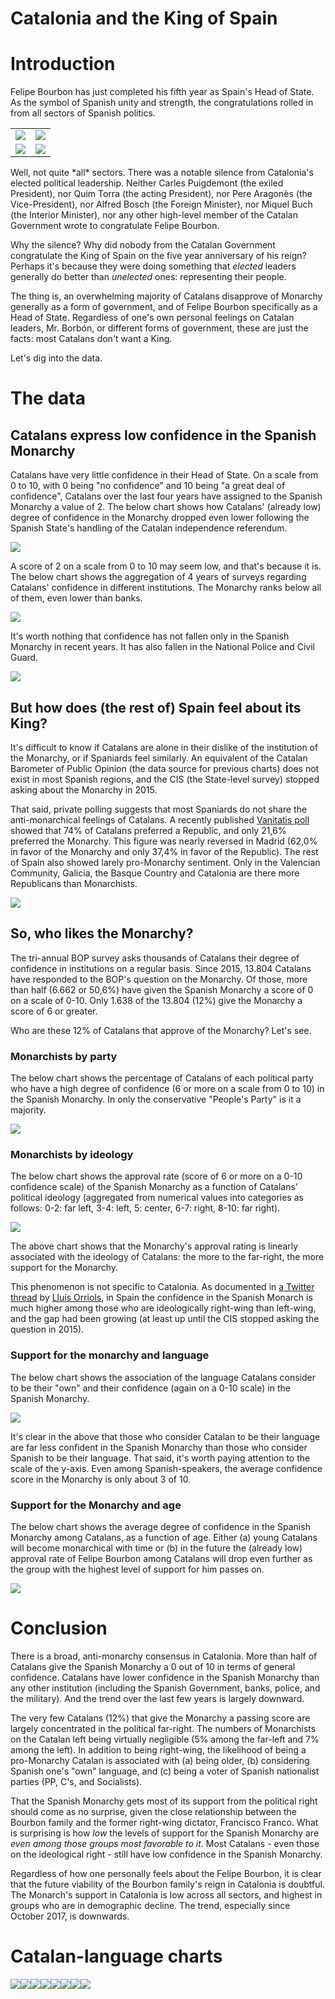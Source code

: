 Catalonia and the King of Spain
================

Introduction
============

Felipe Bourbon has just completed his fifth year as Spain's Head of State. As the symbol of Spanish unity and strength, the congratulations rolled in from all sectors of Spanish politics.

<table style="width:100%">
<tr>
    <td><img src="img/a.png" /></td>
    <td><img src="img/f.png" /></td>

</tr>
<tr>
    <td><img src="img/e.png" /></td>
    <td><img src="img/d.png" /></td>

</tr>
</table>
Well, not quite *all* sectors. There was a notable silence from Catalonia's elected political leadership. Neither Carles Puigdemont (the exiled President), nor Quim Torra (the acting President), nor Pere Aragonès (the Vice-President), nor Alfred Bosch (the Foreign Minister), nor Miquel Buch (the Interior Minister), nor any other high-level member of the Catalan Government wrote to congratulate Felipe Bourbon.

Why the silence? Why did nobody from the Catalan Government congratulate the King of Spain on the five year anniversary of his reign? Perhaps it's because they were doing something that *elected* leaders generally do better than *unelected* ones: representing their people.

The thing is, an overwhelming majority of Catalans disapprove of Monarchy generally as a form of government, and of Felipe Bourbon specifically as a Head of State. Regardless of one's own personal feelings on Catalan leaders, Mr. Borbón, or different forms of government, these are just the facts: most Catalans don't want a King.

Let's dig into the data.

The data
========

Catalans express low confidence in the Spanish Monarchy
-------------------------------------------------------

Catalans have very little confidence in their Head of State. On a scale from 0 to 10, with 0 being "no confidence" and 10 being "a great deal of confidence", Catalans over the last four years have assigned to the Spanish Monarchy a value of 2. The below chart shows how Catalans' (already low) degree of confidence in the Monarchy dropped even lower following the Spanish State's handling of the Catalan independence referendum.

![](figures/unnamed-chunk-2-1.png)

A score of 2 on a scale from 0 to 10 may seem low, and that's because it is. The below chart shows the aggregation of 4 years of surveys regarding Catalans' confidence in different institutions. The Monarchy ranks below all of them, even lower than banks.

![](figures/unnamed-chunk-3-1.png)

It's worth nothing that confidence has not fallen only in the Spanish Monarchy in recent years. It has also fallen in the National Police and Civil Guard.

![](figures/unnamed-chunk-4-1.png)

But how does (the rest of) Spain feel about its King?
-----------------------------------------------------

It's difficult to know if Catalans are alone in their dislike of the institution of the Monarchy, or if Spaniards feel similarly. An equivalent of the Catalan Barometer of Public Opinion (the data source for previous charts) does not exist in most Spanish regions, and the CIS (the State-level survey) stopped asking about the Monarchy in 2015.

That said, private polling suggests that most Spaniards do not share the anti-monarchical feelings of Catalans. A recently published [Vanitatis poll](https://www.vanitatis.elconfidencial.com/casas-reales/2019-06-19/encuesta-vanitatis-felipe-letizia-monarquia-republica-espana-cataluna_2075143/) showed that 74% of Catalans preferred a Republic, and only 21,6% preferred the Monarchy. This figure was nearly reversed in Madrid (62,0% in favor of the Monarchy and only 37,4% in favor of the Republic). The rest of Spain also showed larely pro-Monarchy sentiment. Only in the Valencian Community, Galicia, the Basque Country and Catalonia are there more Republicans than Monarchists.

![](figures/unnamed-chunk-5-1.png)

So, who likes the Monarchy?
---------------------------

The tri-annual BOP survey asks thousands of Catalans their degree of confidence in institutions on a regular basis. Since 2015, 13.804 Catalans have responded to the BOP's question on the Monarchy. Of those, more than half (6.662 or 50,6%) have given the Spanish Monarchy a score of 0 on a scale of 0-10. Only 1.638 of the 13.804 (12%) give the Monarchy a score of 6 or greater.

Who are these 12% of Catalans that approve of the Monarchy? Let's see.

### Monarchists by party

The below chart shows the percentage of Catalans of each political party who have a high degree of confidence (6 or more on a scale from 0 to 10) in the Spanish Monarchy. In only the conservative "People's Party" is it a majority.

![](figures/unnamed-chunk-6-1.png)

### Monarchists by ideology

The below chart shows the approval rate (score of 6 or more on a 0-10 confidence scale) of the Spanish Monarchy as a function of Catalans' political ideology (aggregated from numerical values into categories as follows: 0-2: far left, 3-4: left, 5: center, 6-7: right, 8-10: far right).

![](figures/unnamed-chunk-8-1.png)

The above chart shows that the Monarchy's approval rating is linearly associated with the ideology of Catalans: the more to the far-right, the more support for the Monarchy.

This phenomenon is not specific to Catalonia. As documented in [a Twitter thread](https://twitter.com/LluisOrriols/status/1141431539441524736?s=19) by [Lluís Orriols](https://twitter.com/LluisOrriols), in Spain the confidence in the Spanish Monarch is much higher among those who are ideologically right-wing than left-wing, and the gap had been growing (at least up until the CIS stopped asking the question in 2015).

### Support for the monarchy and language

The below chart shows the association of the language Catalans consider to be their "own" and their confidence (again on a 0-10 scale) in the Spanish Monarchy.

![](figures/unnamed-chunk-9-1.png)

It's clear in the above that those who consider Catalan to be their language are far less confident in the Spanish Monarchy than those who consider Spanish to be their language. That said, it's worth paying attention to the scale of the y-axis. Even among Spanish-speakers, the average confidence score in the Monarchy is only about 3 of 10.

### Support for the Monarchy and age

The below chart shows the average degree of confidence in the Spanish Monarchy among Catalans, as a function of age. Either (a) young Catalans will become monarchical with time or (b) in the future the (already low) approval rate of Felipe Bourbon among Catalans will drop even further as the group with the highest level of support for him passes on.

![](figures/unnamed-chunk-10-1.png)

Conclusion
==========

There is a broad, anti-monarchy consensus in Catalonia. More than half of Catalans give the Spanish Monarchy a 0 out of 10 in terms of general confidence. Catalans have lower confidence in the Spanish Monarchy than any other institution (including the Spanish Government, banks, police, and the military). And the trend over the last few years is largely downward.

The very few Catalans (12%) that give the Monarchy a passing score are largely concentrated in the political far-right. The numbers of Monarchists on the Catalan left being virtually negligible (5% among the far-left and 7% among the left). In addition to being right-wing, the likelihood of being a pro-Monarchy Catalan is associated with (a) being older, (b) considering Spanish one's "own" language, and (c) being a voter of Spanish nationalist parties (PP, C's, and Socialists).

That the Spanish Monarchy gets most of its support from the political right should come as no surprise, given the close relationship between the Bourbon family and the former right-wing dictator, Francisco Franco. What is surprising is how *low* the levels of support for the Spanish Monarchy are *even among those groups most favorable to it*. Most Catalans - even those on the ideological right - still have low confidence in the Spanish Monarchy.

Regardless of how one personally feels about the Felipe Bourbon, it is clear that the future viability of the Bourbon family's reign in Catalonia is doubtful. The Monarch's support in Catalonia is low across all sectors, and highest in groups who are in demographic decline. The trend, especially since October 2017, is downwards.

Catalan-language charts
=======================

![](figures/unnamed-chunk-12-1.png)![](figures/unnamed-chunk-12-2.png)![](figures/unnamed-chunk-12-3.png)![](figures/unnamed-chunk-12-4.png)![](figures/unnamed-chunk-12-5.png)![](figures/unnamed-chunk-12-6.png)![](figures/unnamed-chunk-12-7.png)![](figures/unnamed-chunk-12-8.png)

